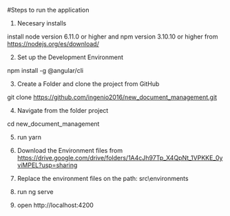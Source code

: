 #Steps to run the application

1. Necesary installs

  install node version 6.11.0 or higher and npm version 3.10.10 or higher from https://nodejs.org/es/download/

2. Set up the Development Environment

  npm install -g @angular/cli

3. Create a Folder and clone the project from GitHub

  git clone https://github.com/ingenio2016/new_document_management.git

4. Navigate from the folder project

  cd new_document_management

5. run yarn

6. Download the Environment files from https://drive.google.com/drive/folders/1A4cJh97Tp_X4QpNt_1VPKKE_0yviMPEL?usp=sharing

7. Replace the environment files on the path: src\environments

8. run ng serve

9. open http://localhost:4200
